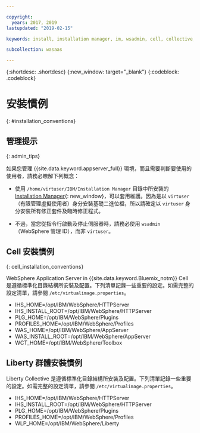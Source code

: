 ```yaml
---

copyright:
  years: 2017, 2019
lastupdated: "2019-02-15"

keywords: install, installation manager, im, wsadmin, cell, collective, websphere, liberty, virtual image

subcollection: wasaas

---
```


{:shortdesc: .shortdesc}
{:new_window: target="_blank"}
{:codeblock: .codeblock}

# 安裝慣例
{: #installation_conventions}

## 管理提示
{: admin_tips}

如果您管理 {{site.data.keyword.appserver_full}} 環境，而且需要判斷要使用的使用者，請務必瞭解下列概念：

 * 使用 `/home/virtuser/IBM/Installation Manager` 目錄中所安裝的 [Installation Manager](http://www.ibm.com/support/knowledgecenter/SSDV2W_1.8.5/){: new_window}，可以套用維護。因為是以 `virtuser`（有限管理虛擬使用者）身分安裝基礎二進位檔，所以請確定以 `virtuser` 身分安裝所有修正套件及臨時修正程式。

 * 不過，當您從指令行啟動及停止伺服器時，請務必使用 `wsadmin`（WebSphere 管理 ID），而非 `virtuser`。

## Cell 安裝慣例
{: cell_installation_conventions}

WebSphere Application Server in {{site.data.keyword.Bluemix_notm}} Cell 是遵循標準化目錄結構所安裝及配置。下列清單記錄一些重要的設定。如需完整的設定清單，請參閱 `/etc/virtualimage.properties`。

* IHS_HOME=/opt/IBM/WebSphere/HTTPServer
* IHS_INSTALL_ROOT=/opt/IBM/WebSphere/HTTPServer
* PLG_HOME=/opt/IBM/WebSphere/Plugins
* PROFILES_HOME=/opt/IBM/WebSphere/Profiles
* WAS_HOME=/opt/IBM/WebSphere/AppServer
* WAS_INSTALL_ROOT=/opt/IBM/WebSphere/AppServer
* WCT_HOME=/opt/IBM/WebSphere/Toolbox

## Liberty 群體安裝慣例

Liberty Collective 是遵循標準化目錄結構所安裝及配置。下列清單記錄一些重要的設定。如需完整的設定清單，請參閱 `/etc/virtualimage.properties`。

* IHS_HOME=/opt/IBM/WebSphere/HTTPServer
* IHS_INSTALL_ROOT=/opt/IBM/WebSphere/HTTPServer
* PLG_HOME=/opt/IBM/WebSphere/Plugins
* PROFILES_HOME=/opt/IBM/WebSphere/Profiles
* WLP_HOME=/opt/IBM/WebSphere/Liberty
